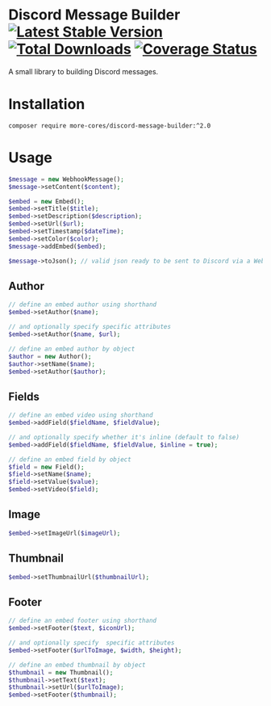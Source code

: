 # Discord Message Builder [![Latest Stable Version](https://poser.pugx.org/more-cores/discord-message-builder/v/stable.png)](https://packagist.org/packages/more-cores/discord-message-builder) [![Total Downloads](https://poser.pugx.org/more-cores/discord-message-builder/downloads.png)](https://packagist.org/packages/more-cores/discord-message-builder) [![Coverage Status](https://coveralls.io/repos/github/more-cores/discord-message-builder/badge.svg)](https://coveralls.io/github/more-cores/discord-message-builder)

A small library to building Discord messages.

# Installation

```
composer require more-cores/discord-message-builder:^2.0
```

# Usage


```php
$message = new WebhookMessage();
$message->setContent($content);

$embed = new Embed();
$embed->setTitle($title);
$embed->setDescription($description);
$embed->setUrl($url);
$embed->setTimestamp($dateTime);
$embed->setColor($color);
$message->addEmbed($embed);

$message->toJson(); // valid json ready to be sent to Discord via a Webhook
```

## Author

```php
// define an embed author using shorthand
$embed->setAuthor($name);

// and optionally specify specific attributes
$embed->setAuthor($name, $url);

// define an embed author by object
$author = new Author();
$author->setName($name);
$embed->setAuthor($author);
```

## Fields

```php
// define an embed video using shorthand
$embed->addField($fieldName, $fieldValue);

// and optionally specify whether it's inline (default to false)
$embed->addField($fieldName, $fieldValue, $inline = true);

// define an embed field by object
$field = new Field();
$field->setName($name);
$field->setValue($value);
$embed->setVideo($field);
```

## Image

```php
$embed->setImageUrl($imageUrl);
```

## Thumbnail

```php
$embed->setThumbnailUrl($thumbnailUrl);
```

## Footer

```php
// define an embed footer using shorthand
$embed->setFooter($text, $iconUrl);

// and optionally specify  specific attributes
$embed->setFooter($urlToImage, $width, $height);

// define an embed thumbnail by object
$thumbnail = new Thumbnail();
$thumbnail->setText($text);
$thumbnail->setUrl($urlToImage);
$embed->setFooter($thumbnail);
```
